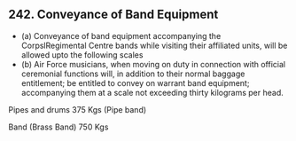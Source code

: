 ## 242. Conveyance of Band Equipment

- (a) Conveyance of band equipment accompanying the CorpslRegimental Centre bands while visiting their affiliated units, will be allowed upto the following scales
- (b) Air Force musicians, when moving on duty in connection with official ceremonial functions will, in addition to their normal baggage entitlement; be entitled to convey on warrant band equipment; accompanying them at a scale not exceeding thirty kilograms per head.

Pipes and drums 375 Kgs (Pipe band)

Band (Brass Band) 750 Kgs
